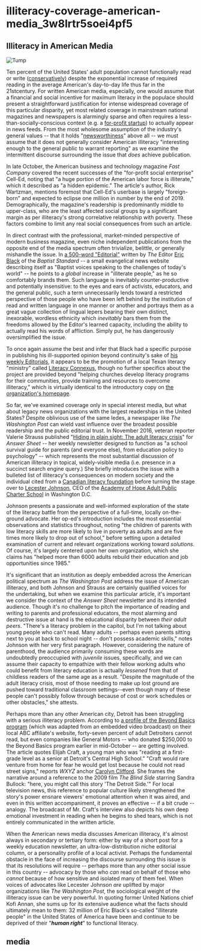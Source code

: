 # illiteracy-coverage-american-media\_3w8lrtr5soei4pf5

## Illiteracy in American Media

![Tump](https://i.snap.as/5NU852K.png)

Ten percent of the United States' adult population cannot functionally read or write \([conservatively](http://literacy.kent.edu/)\) despite the exponential increase of required reading in the average American's day-to-day life thus far in the 21stcentury. For written American media, especially, one would assume that a financial and social incentive for maximum literacy in the populace should present a straightforward justification for intense widespread coverage of this particular disparity, yet most related coverage in mainstream national magazines and newspapers is alarmingly sparse and often requires a less-than-socially-conscious context \(e.g. a [for-profit startup](https://www.fastcompany.com/90259739/this-mobile-learning-platform-aims-to-combat-the-hidden-epidemic-of-adult-illiteracy)\) to actually appear in news feeds. From the most wholesome assumption of the industry's general values -- that it holds "[newsworthiness](https://www.merriam-webster.com/dictionary/newsworthy)" above all -- we must assume that it does not generally consider American illiteracy "interesting enough to the general public to warrant reporting" as we examine the intermittent discourse surrounding the issue that _does_ achieve publication.

In late October, the American business and technology magazine _Fast Company_ covered the recent successes of the "for-profit social enterprise" Cell-Ed, noting that "a huge portion of the American labor force is illiterate," which it described as "a hidden epidemic." The article's author, Rick Wartzman, mentions foremost that Cell-Ed's userbase is largely "foreign-born" and expected to eclipse one million in number by the end of 2019. Demographically, the magazine's readership is predominantly middle to upper-class, who are the least affected social groups by a significant margin as per illiteracy's strong correlative relationship with poverty. These factors combine to limit any real social consequences from such an article.

In direct contrast with the professional, market-minded perspective of modern business magazine, even niche independent publications from the opposite end of the media spectrum often trivialize, belittle, or generally mishandle the issue. In [a 500-word "Editorial"](https://www.baptiststandard.com/opinion/editorials/if-you-can-read-this-be-thankful/) written by _The_ Editor [Eric Black](https://twitter.com/EricBlackBSP) of the _Baptist Standard_ -- a small evangelical news website describing itself as "Baptist voices speaking to the challenges of today's world" -- he points to a _global_ increase in "illiterate people," as he so comfortably brands them. Such language is inevitably counter-productive and potentially insensitive: to the eyes and ears of activists, educators, and the general public, such a term unnecessarily lends toward a restricted perspective of those people who have been left behind by the institution of read and written language in one manner or another and portrays them as a great vague collection of lingual lepers bearing their own distinct, inexorable, wordless ethnicity which _inevitably_ bars them from the freedoms allowed by the Editor's learned capacity, including the ability to actually read his words of affliction. Simply put, he has dangerously oversimplified the issue.

To once again assume the best and infer that Black had a specific purpose in publishing his ill-supported opinion beyond continuity's sake of [his weekly Editorials](https://www.baptiststandard.com/opinion/editorials/), it appears to be the promotion of a local Texan literacy "ministry" called [Literacy Connexus](http://www.literacyconnexus.org/), though no further specifics about the project are provided beyond "helping churches develop literacy programs for their communities, provide training and resources to overcome illiteracy," which is virtually identical to the introductory copy on [the organization's homepage](http://www.literacyconnexus.org/).

So far, we've examined coverage only in special interest media, but what about legacy news organizations with the largest readerships in the United States? Despite oblivious use of the same ledes, a newspaper like _The Washington Post_ can wield vast influence over the broadest possible readership and the public editorial trust. In November 2016, veteran reporter Valerie Strauss published "[Hiding in plain sight: The adult literacy crisis](https://www.washingtonpost.com/news/answer-sheet/wp/2016/11/01/hiding-in-plain-sight-the-adult-literacy-crisis/)" for _Answer Sheet_ -- her weekly newsletter designed to function as "a school survival guide for parents \(and everyone else\), from education policy to psychology" -- which represents the most substantial discussion of American illiteracy in topical, widely-visible media \(i.e. presence in a succinct search engine query.\) She briefly introduces the issue with a bulleted list of illiteracy's consequences on modern society and the individual cited from a [Canadian literacy foundation](https://www.fondationalphabetisation.org/en/) before turning the stage over to [Lecester Johnson](https://aohdc.org/about-us/staff/lecester-johnson-chief-executive-officer/), CEO of the [Academy of Hope Adult Public Charter School](https://aohdc.org/about-us/staff/lecester-johnson-chief-executive-officer/) in Washington D.C.

Johnson presents a passionate and well-informed exploration of the state of the literacy battle from the perspective of a full-time, locally on-the-ground advocate. Her op-ed's introduction includes the most essential observations and statistics throughout, noting "the children of parents with low literacy skills are more likely to live in poverty as adults and are five times more likely to drop out of school," before setting upon a detailed examination of current and relevant organizations working toward _solutions_. Of course, it's largely centered upon her own organization, which she claims has "helped more than 6000 adults rebuild their education and job opportunities since 1985."

It's significant that an institution as deeply embedded across the American political spectrum as _The Washington Post_ address the issue of American illiteracy, and both Johnson and Strauss are certainly qualified voices for the undertaking, but when we examine this particular article, it's important we consider the context of the _Answer Sheet_ newsletter and its intended audience. Though it's no challenge to pitch the importance of reading and writing to parents and professional educators, the most alarming and destructive issue at hand is the educational disparity between _their adult peers_. "There's a literacy problem in the capitol, but I'm not talking about young people who can't read. Many adults -- perhaps even parents sitting next to you at back to school night -- don't possess academic skills," notes Johnson with her very first paragraph. However, considering the nature of parenthood, the audience primarily consuming these words are undoubtedly preoccupied with _juvenile_ issues, specifically, and we can assume their capacity to empathize with their fellow working adults who could benefit from literacy education is actually _lessened_ from that of childless readers of the same age as a result. "Despite the magnitude of the adult literacy crisis, most of those needing to make up lost ground are pushed toward traditional classroom settings--even though many of these people can't possibly follow through because of cost or work schedules or other obstacles," she attests.

Perhaps more than any other American city, Detroit has been struggling with a serious illiteracy problem. According to [a profile of the Beyond Basics program](https://www.wxyz.com/news/conquering-illiteracy-one-neighborhood-at-a-time-with-beyond-basics-program) \(which was adapted from an embedded video broadcast\) on their local ABC affiliate's website, forty-seven percent of adult Detroiters cannot read, but even companies like General Motors -- who donated $250,000 to the Beyond Basics program earlier in mid-October -- are getting involved. The article quotes Elijah Craft, a young man who was "reading at a first-grade level as a senior at Detroit's Central High School." "Craft would rare venture from home for fear he would get lost because he could not read street signs," reports _WXYZ_ anchor [Carolyn Clifford](https://www.wxyz.com/about-us/staff/carolyn-clifford). She frames the narrative around a reference to the 2009 film _The Blind Side_ starring Sandra Bullock: "here, you might call this story 'The Detroit Side.'" For local television news, this reference to popular culture likely strengthened the story's power ensnare viewers' emotional attention when it was aired, and even in this written accompaniment, it proves an effective -- if a bit crude -- analogy. The broadcast of Mr. Craft's interview also depicts his own deep emotional investment in reading when he begins to shed tears, which is not entirely communicated in the written article.

When the American news media discusses American illiteracy, it's almost always in secondary or tertiary form: either by way of a short post for a weekly education newsletter, an ultra-low-distribution niche editorial column, or a personality profile of a local activist. Perhaps the fundamental obstacle in the face of increasing the discourse surrounding this issue is that its resolutions will require -- perhaps more than any other social issue in this country -- advocacy by those who _can_ read on behalf of those who _cannot_ because of how sensitive and isolated many of them feel. When voices of advocates like Lecester Johnson _are_ uplifted by major organizations like _The Washington Post_, the sociological weight of the illiteracy issue can be very powerful. In quoting former United Nations chief Kofi Annan, she sums up for its extensive audience what the facts should ultimately mean to them: 32 million of Eric Black's so-called "illiterate people" in the United States of America have been and continue to be deprived of their "_**human right**_" to functional literacy.

## media

